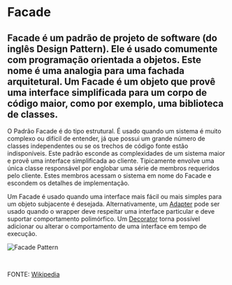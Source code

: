 # Facade
## Facade é um padrão de projeto de software (do inglês Design Pattern). Ele é usado comumente com programação orientada a objetos. Este nome é uma analogia para uma fachada arquitetural. Um Facade é um objeto que provê uma interface simplificada para um corpo de código maior, como por exemplo, uma biblioteca de classes.

O Padrão Facade é do tipo estrutural. É usado quando um sistema é muito complexo ou difícil de entender, já que possui um grande número de classes independentes ou se os trechos de código fonte estão indisponíveis. Este padrão esconde as complexidades de um sistema maior e provê uma interface simplificada ao cliente. Tipicamente envolve uma única classe responsável por englobar uma série de membros requeridos pelo cliente. Estes membros acessam o sistema em nome do Facade e escondem os detalhes de implementação.

Um Facade é usado quando uma interface mais fácil ou mais simples para um objeto subjacente é desejada. Alternativamente, um [Adapter](https://github.com/Crissky/Padroes-de-Projeto/tree/master/Adapter) pode ser usado quando o wrapper deve respeitar uma interface particular e deve suportar comportamento polimórfico. Um [Decorator](https://github.com/Crissky/Padroes-de-Projeto/tree/master/Decorator) torna possível adicionar ou alterar o comportamento de uma interface em tempo de execução.

![Facade Pattern](https://i.ytimg.com/vi/mn-ersK-NOc/maxresdefault.jpg)

<br>

FONTE: [Wikipedia](https://en.wikipedia.org/wiki/Facade_pattern)
